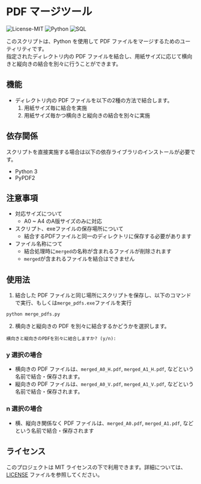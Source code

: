 # PDF マージツール

![License-MIT](https://img.shields.io/badge/license-MIT-blue.svg?style=flat)
![Python](https://custom-icon-badges.herokuapp.com/badge/Python-3572A5.svg?logo=Python&logoColor=white)
![SQL](https://custom-icon-badges.herokuapp.com/badge/SQL-e38c00.svg?logo=SQL&logoColor=white)

このスクリプトは、Python を使用して PDF ファイルをマージするためのユーティリティです。  
指定されたディレクトリ内の PDF ファイルを結合し、用紙サイズに応じて横向きと縦向きの結合を別々に行うことができます。

## 機能

- ディレクトリ内の PDF ファイルを以下の2種の方法で結合します。
  1. 用紙サイズ毎に結合を実施
  2. 用紙サイズ毎かつ横向きと縦向きの結合を別々に実施

## 依存関係

スクリプトを直接実施する場合は以下の依存ライブラリのインストールが必要です。

- Python 3
- PyPDF2

## 注意事項

- 対応サイズについて
  - A0 ~ A4 のA版サイズのみに対応
- スクリプト、exeファイルの保存場所について
  - 結合するPDFファイルと同一のディレクトリに保存する必要があります
- ファイル名称につて
  - 結合処理時に`merged`の名称が含まれるファイルが削除されます
  - `merged`が含まれるファイルを結合はできません

## 使用法

1. 結合した PDF ファイルと同じ場所にスクリプトを保存し、以下のコマンドで実行、もしくは`merge_pdfs.exe`ファイルを実行  

```shell
python merge_pdfs.py
```

2. 横向きと縦向きの PDF を別々に結合するかどうかを選択します。

```shell
横向きと縦向きのPDFを別々に結合しますか? (y/n): 
```

### y 選択の場合

- 横向きの PDF ファイルは、`merged_A0_H.pdf`, `merged_A1_H.pdf`, などという名前で結合・保存されます。
- 縦向きの PDF ファイルは、`merged_A0_V.pdf`, `merged_A1_V.pdf`, などという名前で結合・保存されます。

### n 選択の場合

- 横、縦向き関係なく PDF ファイルは、`merged_A0.pdf`, `merged_A1.pdf`, などという名前で結合・保存されます

## ライセンス

このプロジェクトは MIT ライセンスの下で利用できます。詳細については、[LICENSE](LICENSE) ファイルを参照してください。

[LICENSE]: https://github.com/mizu-99/PDFMerge/blob/master/LICENSE